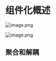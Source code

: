 
# 组件化概述
![image.png](http://wupan.dns.army:5000/wupan/Typora-Picgo-Gitee/raw/branch/master/img/202303290948485.png)

![image.png](http://wupan.dns.army:5000/wupan/Typora-Picgo-Gitee/raw/branch/master/img/202303290948840.png)

## 聚合和解耦

